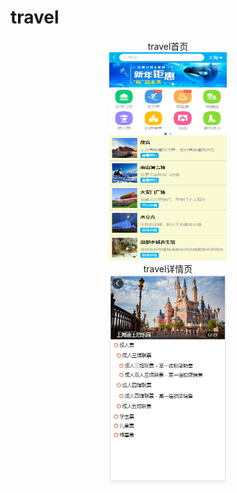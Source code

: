 # travel
<div align=center width="25%" flow="left">
  <div>travel首页</div>
  <img width="187.5" height="333.5" src="https://github.com/JoyChen626/vue-travel/raw/master/travel-page/home.png"/>
</div>
 <div align=center width="25%" flow="left">
  <div>travel详情页</div>
  <img width="187.5" height="333.5" src="https://github.com/JoyChen626/vue-travel/raw/master/travel-page/detail.png"/>
</div>




